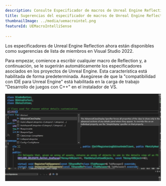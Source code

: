 ```yaml
---
description: Consulte Especificador de macros de Unreal Engine Reflection en la lista de miembros
title: Sugerencias del especificador de macros de Unreal Engine Reflection
thumbnailImage: ../media/uemacrointel.png
featureId: UEMacroIntelliSense

---
```


Los especificadores de Unreal Engine Reflection ahora están disponibles como sugerencias de lista de miembros en Visual Studio 2022.

Para empezar, comience a escribir cualquier macro de Reflection y, a continuación, se le sugerirán automáticamente los especificadores asociados en los proyectos de Unreal Engine. Esta característica está habilitada de forma predeterminada. Asegúrese de que la "compatibilidad con IDE para Unreal Engine" está habilitada en la carga de trabajo "Desarrollo de juegos con C++" en el instalador de VS.

![UE Macro IntelliSense](../media/uemacrointel.png "Ejemplo de UE Macro IntelliSense")
